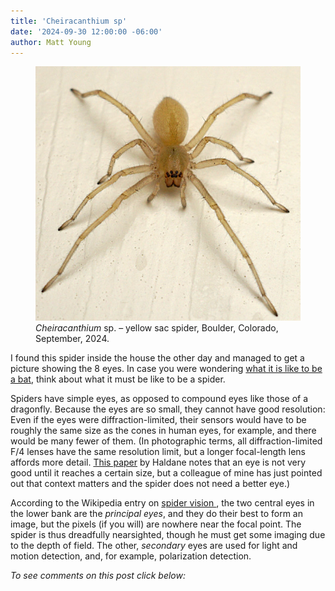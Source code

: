 ```yaml
---
title: 'Cheiracanthium sp'
date: '2024-09-30 12:00:00 -06:00'
author: Matt Young
---
```


<figure>
<img src="/uploads/2024/DSC05926_Spider_600.jpg" alt="Yellow sac spider"/>
<figcaption><a href="https://en.wikipedia.org/wiki/Cheiracanthium"></a><i>Cheiracanthium</i> sp. &ndash; yellow sac spider, Boulder, Colorado, September, 2024.
</figcaption>
</figure> 

I found this spider inside the house the other day and managed to get a picture showing the 8 eyes. In case you were wondering <a href="https://en.wikipedia.org/wiki/What_Is_It_Like_to_Be_a_Bat%3F"> what it is like to be a bat</a>, think about what it must be like to be a spider. 

Spiders have simple eyes, as opposed to compound eyes like those of a dragonfly. Because the eyes are so small, they cannot have good resolution: Even if the eyes were diffraction-limited, their sensors would have to be roughly the same size as the cones in human eyes, for example, and there would be many fewer of them. (In photographic terms, all diffraction-limited F/4 lenses have the same resolution limit, but a longer focal-length lens affords more detail. <a href="https://www.phys.ufl.edu/courses/phy3221/spring10/HaldaneRightSize.pdf">This paper</a> by Haldane notes that an eye is not very good until it reaches a certain size, but a colleague of mine has just pointed out that context matters and the spider does not need a better eye.)

According to the Wikipedia entry on <a href="https://en.wikipedia.org/wiki/Spider_vision">spider vision </a>, the two central eyes in the lower bank are the <i>principal eyes</i>, and they do their best to form an image, but the pixels (if you will) are nowhere near the focal point. The spider is thus dreadfully nearsighted, though he must get some imaging due to the depth of field. The other, <i>secondary</i> eyes are used for light and motion detection, and, for example, polarization detection. 

<i>To see comments on this post click below:</i> <!--more-->
